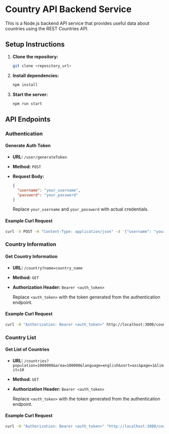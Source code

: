 # Country API Backend Service

This is a Node.js backend API service that provides useful data about countries using the REST Countries API.

## Setup Instructions

1. **Clone the repository:**

   ```bash
   git clone <repository_url>
   ```

2. **Install dependencies:**

   ```bash
   npm install
   ```

3. **Start the server:**

   ```bash
   npm run start
   ```

## API Endpoints

### Authentication

#### Generate Auth Token

- **URL:** `/user/generateToken`
- **Method:** `POST`
- **Request Body:**

  ```json
  {
    "username": "your_username",
    "password": "your_password"
  }
  ```

  Replace `your_username` and `your_password` with actual credentials.

#### Example Curl Request

```bash
curl -X POST -H "Content-Type: application/json" -d '{"username": "your_username", "password": "your_password"}' http://localhost:3000/user/generateToken
```

### Country Information

#### Get Country Information

- **URL:** `/country?name=country_name`
- **Method:** `GET`
- **Authorization Header:** `Bearer <auth_token>`

  Replace `<auth_token>` with the token generated from the authentication endpoint.

#### Example Curl Request

```bash
curl -H "Authorization: Bearer <auth_token>" http://localhost:3000/country?name=country_name
```

### Country List

#### Get List of Countries

- **URL:** `/countries?population=1000000&area=100000&language=english&sort=asc&page=1&limit=10`
- **Method:** `GET`
- **Authorization Header:** `Bearer <auth_token>`

  Replace `<auth_token>` with the token generated from the authentication endpoint.

#### Example Curl Request

```bash
curl -H "Authorization: Bearer <auth_token>" "http://localhost:3000/countries?population=1000000&area=100000&language=english&sort=asc&page=1&limit=10"
```
